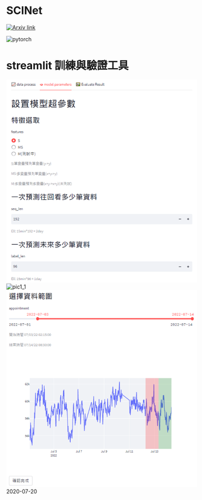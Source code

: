 # SCINet

[![Arxiv link](https://img.shields.io/badge/arXiv-Time%20Series%20is%20a%20Special%20Sequence%3A%20Forecasting%20with%20Sample%20Convolution%20and%20Interaction-%23B31B1B)](https://arxiv.org/pdf/2106.09305.pdf)

![pytorch](https://img.shields.io/badge/-PyTorch-%23EE4C2C?logo=PyTorch&labelColor=lightgrey)


# streamlit 訓練與驗證工具
![pic1](https://github.com/sungbohsun/SCINet/blob/main/demo/demo1.png)
![pic1_1](https://github.com/sungbohsun/SCINet/blob/main/demo/demo1_1.png)
![pic2](https://github.com/sungbohsun/SCINet/blob/main/demo/demo2.png)
 2020-07-20
